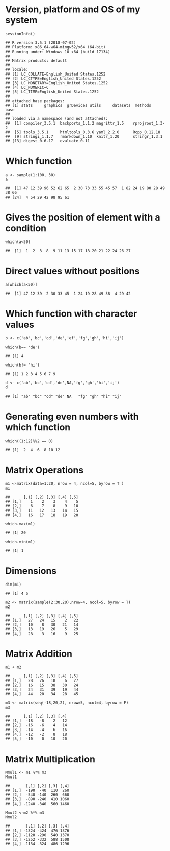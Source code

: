 Version, platform and OS of my system
=====================================

    sessionInfo()

    ## R version 3.5.1 (2018-07-02)
    ## Platform: x86_64-w64-mingw32/x64 (64-bit)
    ## Running under: Windows 10 x64 (build 17134)
    ## 
    ## Matrix products: default
    ## 
    ## locale:
    ## [1] LC_COLLATE=English_United States.1252 
    ## [2] LC_CTYPE=English_United States.1252   
    ## [3] LC_MONETARY=English_United States.1252
    ## [4] LC_NUMERIC=C                          
    ## [5] LC_TIME=English_United States.1252    
    ## 
    ## attached base packages:
    ## [1] stats     graphics  grDevices utils     datasets  methods   base     
    ## 
    ## loaded via a namespace (and not attached):
    ##  [1] compiler_3.5.1  backports_1.1.2 magrittr_1.5    rprojroot_1.3-2
    ##  [5] tools_3.5.1     htmltools_0.3.6 yaml_2.2.0      Rcpp_0.12.18   
    ##  [9] stringi_1.1.7   rmarkdown_1.10  knitr_1.20      stringr_1.3.1  
    ## [13] digest_0.6.17   evaluate_0.11

Which function
==============

    a <- sample(1:100, 30)
    a

    ##  [1] 47 12 39 96 52 62 65  2 30 73 33 55 45 57  1 82 24 19 80 28 49 38 66
    ## [24]  4 54 29 42 98 95 61

Gives the position of element with a condition
==============================================

    which(a<50)

    ##  [1]  1  2  3  8  9 11 13 15 17 18 20 21 22 24 26 27

Direct values without positions
===============================

    a[which(a<50)]

    ##  [1] 47 12 39  2 30 33 45  1 24 19 28 49 38  4 29 42

Which function with character values
====================================

    b <- c('ab','bc','cd','de','ef','fg','gh','hi','ij')

    which(b== 'de')

    ## [1] 4

    which(b!= 'hi')

    ## [1] 1 2 3 4 5 6 7 9

    d <- c('ab','bc','cd','de',NA,'fg','gh','hi','ij')
    d

    ## [1] "ab" "bc" "cd" "de" NA   "fg" "gh" "hi" "ij"

Generating even numbers with which function
===========================================

    which((1:12)%%2 == 0)

    ## [1]  2  4  6  8 10 12

Matrix Operations
=================

    m1 <-matrix(data=1:20, nrow = 4, ncol=5, byrow = T )
    m1

    ##      [,1] [,2] [,3] [,4] [,5]
    ## [1,]    1    2    3    4    5
    ## [2,]    6    7    8    9   10
    ## [3,]   11   12   13   14   15
    ## [4,]   16   17   18   19   20

    which.max(m1)

    ## [1] 20

    which.min(m1)

    ## [1] 1

Dimensions
==========

    dim(m1)

    ## [1] 4 5

    m2 <- matrix(sample(2:30,20),nrow=4, ncol=5, byrow = T)
    m2

    ##      [,1] [,2] [,3] [,4] [,5]
    ## [1,]   27   24   15    2   22
    ## [2,]   10    8   30   21   14
    ## [3,]   13   19   26    5   29
    ## [4,]   28    3   16    9   25

Matrix Addition
===============

    m1 + m2

    ##      [,1] [,2] [,3] [,4] [,5]
    ## [1,]   28   26   18    6   27
    ## [2,]   16   15   38   30   24
    ## [3,]   24   31   39   19   44
    ## [4,]   44   20   34   28   45

    m3 <- matrix(seq(-18,20,2), nrow=5, ncol=4, byrow = F)
    m3

    ##      [,1] [,2] [,3] [,4]
    ## [1,]  -18   -8    2   12
    ## [2,]  -16   -6    4   14
    ## [3,]  -14   -4    6   16
    ## [4,]  -12   -2    8   18
    ## [5,]  -10    0   10   20

Matrix Multiplication
=====================

    Mmul1 <- m1 %*% m3
    Mmul1

    ##       [,1] [,2] [,3] [,4]
    ## [1,]  -190  -40  110  260
    ## [2,]  -540 -140  260  660
    ## [3,]  -890 -240  410 1060
    ## [4,] -1240 -340  560 1460

    Mmul2 <-m2 %*% m3
    Mmul2

    ##       [,1] [,2] [,3] [,4]
    ## [1,] -1324 -424  476 1376
    ## [2,] -1120 -290  540 1370
    ## [3,] -1252 -332  588 1508
    ## [4,] -1134 -324  486 1296
